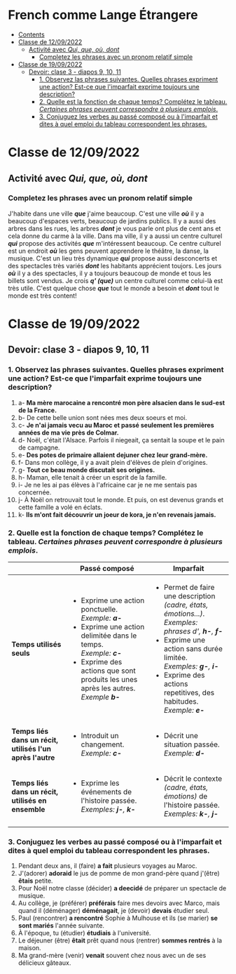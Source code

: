 # French comme Lange Étrangere

- [Contents](#contents)
- [Classe de 12/09/2022](#classe-de-12092022)
  - [Activité avec _Qui, que, où, dont_](#activité-avec-qui-que-où-dont)
    - [Completez les phrases avec un pronom relatif simple](#completez-les-phrases-avec-un-pronom-relatif-simple)
- [Classe de 19/09/2022](#classe-de-19092022)
  - [Devoir: clase 3 - diapos 9, 10, 11](#devoir-clase-3---diapos-9-10-11)
    - [1. Observez las phrases suivantes. Quelles phrases expriment une action? Est-ce que l'imparfait exprime toujours une description?](#1-observez-las-phrases-suivantes-quelles-phrases-expriment-une-action-est-ce-que-limparfait-exprime-toujours-une-description)
    - [2. Quelle est la fonction de chaque temps? Complétez le tableau. _Certaines phrases peuvent correspondre à plusieurs emplois_.](#2-quelle-est-la-fonction-de-chaque-temps-complétez-le-tableau-certaines-phrases-peuvent-correspondre-à-plusieurs-emplois)
    - [3. Conjuguez les verbes au passé composé ou à l'imparfait et dites à quel emploi du tableau correspondent les phrases.](#3-conjuguez-les-verbes-au-passé-composé-ou-à-limparfait-et-dites-à-quel-emploi-du-tableau-correspondent-les-phrases)

# Classe de 12/09/2022

## Activité avec _Qui, que, où, dont_
### Completez les phrases avec un pronom relatif simple

J'habite dans une ville _**que**_ j'aime beaucoup. C'est une ville _**où**_ il y a  beaucoup d'espaces verts, beaucoup de jardins publics. Il y a aussi des arbres dans les rues, les arbres _**dont**_ je vous parle ont plus de cent ans et cela donne du carme à la ville. Dans ma ville, il y a aussi un centre culturel _**qui**_ propose des activités  _**que**_ m'intéressent beaucoup. Ce centre culturel est un endroit _**où**_ les gens peuvent apprendere le théâtre, la danse, la musique. C'est un lieu très dynamique _**qui**_ propose aussi desconcerts et des spectacles très variés _**dont**_ les habitants apprécient toujors. Les jours _**où**_ il y a des spectacles, il y a toujours beaucoup de monde et tous les billets sont vendus. Je crois _**q' (que)**_ un centre culturel comme celui-là est très utile. C'est quelque chose _**que**_ tout le monde a besoin et _**dont**_ tout le monde est très content!

# Classe de 19/09/2022

## Devoir: clase 3 - diapos 9, 10, 11

### 1. Observez las phrases suivantes. Quelles phrases expriment une action? Est-ce que l'imparfait exprime toujours une description?

1. a- **Ma mère marocaine a rencontré mon père alsacien dans le sud-est de la France.**
2. b- De cette belle union sont nées mes deux soeurs et moi.
3. c- **Je n'ai jamais vecu au Maroc et passé seulement les premières années de ma vie près de Colmar.**
4. d- Noël, c'était l'Alsace. Parfois il niegeait, ça sentait la soupe et le pain de campagne.
5. e- **Des potes de primaire allaient dejuner chez leur grand-mère.**
6. f- Dans mon collège, il y a avait plein d'élèves de plein d'origines.
7. g- **Tout ce beau monde discutait ses origines.**
8. h- Maman, elle tenait à créer un esprit de la famille.
9. i- Je ne les ai pas élèves à l'africaine car je ne me sentais pas concernée.
10. j- À Noël on retrouvait tout le monde. Et puis, on est devenus grands et cette famille a volé en éclats.
11. k- **Ils m'ont fait découvrir un joeur de kora, je n'en revenais jamais.**

### 2. Quelle est la fonction de chaque temps? Complétez le tableau. _Certaines phrases peuvent correspondre à plusieurs emplois_.

<table>
  <thead>
    <tr>
      <th>
      </th>
      <th align="center">
        Passé composé
      </th>
      <th align="center">
        Imparfait
      </th>
    </tr>
  </thead>
  <tbody>
    <tr>
      <td><b>Temps utilisés seuls</b></td>
      <td>
        <ul>
          <li>
            Exprime une action ponctuelle. <br>
              <i>Exemple: <b>a-</b></i>
          </li>
          <li>
            Exprime une action delimitée dans le temps. <br>
              <i>Exemple: <b>c-</b></i>
          </li>
          <li>
            Exprime des actions que sont produits les unes après les autres. <br>
              <i>Exemple <b>b-</b></i>
          </li>
        </ul>
      </td>
      <td>
        <ul>
          <li>
            Permet de faire une description <i>(cadre, états, émotions...)</i>.<br>
              <i>Exemples: phrases d', <b>h-</b>, <b>f-</b></i>
          </li>
          <li>
            Exprime une action sans durée limitée. <br>
              <i>Exemples: <b>g-</b>, <b>i-</b></i>
          </li>
          <li>
            Exprime des actions repetitives, des habitudes. <br>
              <i>Exemple: <b>e-</b></i>
          </li>
        </ul>
      </td>
    </tr>
    <tr>
      <td>
        <b>Temps liés dans un récit, utilisés l'un après l'autre</b>
      </td>
      <td>
        <ul>
          <li>
            Introduit un changement. <br>
              <i>Exemple: <b>c-</b></i>
          </li>
        </ul>
      </td>
      <td>
        <ul>
          <li>
            Décrit une situation passée. <br>
              <i>Exemple: <b>d-</b></i>
          </li>
        </ul>
      </td>
    </tr>
    <tr>
      <td>
        <b>Temps liés dans un récit, utilisés en ensemble</b>
      </td>
      <td>
        <ul>
          <li>
            Exprime les événements de l'histoire passée. <br>
              <i>Exemples: <b>j-</b>, <b>k-</b></i>
          </li>
        </ul>
      </td>
      <td>
        <ul>
          <li>
            Décrit le contexte <i>(cadre, états, émotions)</i> de l'histoire passée. <br>
              <i>Exemples: <b>k-</b>, <b>j-</b></i>
          </li>
        </ul>
      </td>
    </tr> 
  </tbody>
</table>

### 3. Conjuguez les verbes au passé composé ou à l'imparfait et dites à quel emploi du tableau correspondent les phrases.
1. Pendant deux ans, il (faire) **a fait** plusieurs voyages au Maroc.
2. J'(adorer) **adoraid** le jus de pomme de mon grand-père quand j'(être) **êtais** petite.
3. Pour Noël notre classe (décider) **a deecidé** de préparer un spectacle de musique.
4. Au collège, je (préférer) **préférais** faire mes devoirs avec Marco, mais quand il (déménager) **déménagait**, je (devoir) **devais** étudier seul.
5. Paul (rencontrer) **a rencontré** Sophie à Mulhouse et ils (se marier) **se sont mariés** l'année suivante.
6. À l'époque, tu (étudier) **étudiais** à l'université.
7. Le déjeuner (être) **êtait** prêt quand nous (rentrer) **sommes rentrés** à la maison.
8. Ma grand-mère (venir) **venait** souvent chez nous avec un de ses délicieux gâteaux.
